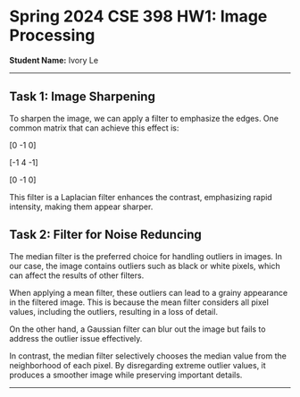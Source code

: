 # Spring 2024 CSE 398 HW1: Image Processing

**Student Name:** Ivory Le

---

## Task 1: Image Sharpening

To sharpen the image, we can apply a filter to emphasize the edges. One common matrix that can achieve this effect is:

[0 -1 0]

[-1 4 -1]

[0 -1 0]

This filter is a Laplacian filter enhances the contrast, emphasizing rapid intensity, making them appear sharper.

## Task 2: Filter for Noise Reduncing

The median filter is the preferred choice for handling outliers in images. In our case, the image contains outliers such as black or white pixels, which can affect the results of other filters.

When applying a mean filter, these outliers can lead to a grainy appearance in the filtered image. This is because the mean filter considers all pixel values, including the outliers, resulting in a loss of detail.

On the other hand, a Gaussian filter can blur out the image but fails to address the outlier issue effectively.

In contrast, the median filter selectively chooses the median value from the neighborhood of each pixel. By disregarding extreme outlier values, it produces a smoother image while preserving important details.

---



